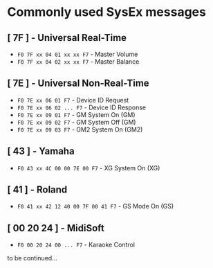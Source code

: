# Commonly used SysEx messages


## [ 7F ] - Universal Real-Time
- `F0 7F xx 04 01 xx xx F7` - Master Volume
- `F0 7F xx 04 02 xx xx F7` - Master Balance

## [ 7E ] - Universal Non-Real-Time
- `F0 7E xx 06 01 F7` - Device ID Request
- `F0 7E xx 06 02 ... F7` - Device ID Response
- `F0 7E xx 09 01 F7` - GM System On (GM)
- `F0 7E xx 09 02 F7` - GM System Off (GM)
- `F0 7E xx 09 03 F7` - GM2 System On (GM2)

## [ 43 ] - Yamaha
- `F0 43 xx 4C 00 00 7E 00 F7` - XG System On (XG)

## [ 41 ] - Roland
- `F0 41 xx 42 12 40 00 7F 00 41 F7` - GS Mode On (GS)

## [ 00 20 24 ] - MidiSoft
- `F0 00 20 24 00 ... F7` - Karaoke Control

to be continued...